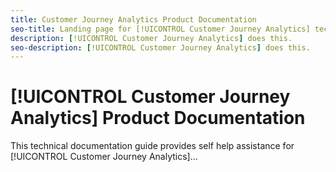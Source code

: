 ```yaml
---
title: Customer Journey Analytics Product Documentation
seo-title: Landing page for [!UICONTROL Customer Journey Analytics] technical documentation
description: [!UICONTROL Customer Journey Analytics] does this.
seo-description: [!UICONTROL Customer Journey Analytics] does this.
---
```


# [!UICONTROL Customer Journey Analytics] Product Documentation

This technical documentation guide provides self help assistance for [!UICONTROL Customer Journey Analytics]...

